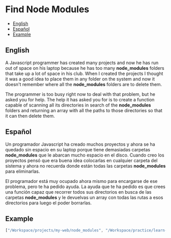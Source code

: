 # Find Node Modules

- [English](#english)
- [Español](#español)
- [Example](#example)

## English

A Javascript programmer has created many projects and now he has run out of space on his laptop because he has too many **node_modules** folders that take up a lot of space in his club. When I created the projects I thought it was a good idea to place them in any folder on the system and now it doesn't remember where all the **node_modules** folders are to delete them.

The programmer is too busy right now to deal with that problem, but he asked you for help.
The help it has asked you for is to create a function capable of scanning all its directories in search of the **node_modules** folders and returning an array with all the paths to those directories so that it can then delete them.

## Español

Un programador Javascript ha creado muchos proyectos y ahora se ha quedado sin espacio en su laptop porque tiene demasiadas carpetas **node_modules** que le abarcan mucho espacio en el disco. Cuando creo los proyectos pensó que era buena idea colocarlas en cualquier carpeta del sistema y ahora no recuerda donde están todas las carpetas **node_modules** para eliminarlas.

El programador está muy ocupado ahora mismo para encargarse de ese problema, pero te ha pedido ayuda.
La ayuda que te ha pedido es que crees una función capaz que recorrer todos sus directorios en busca de las carpetas **node_modules** y le devuelvas un array con todas las rutas a esos directorios para luego el poder borrarlas.

## Example 

```js
["/Workspace/projects/my-web/node_modules", "/Workspace/practice/learn-react/node_modules", "..."]
```

 
